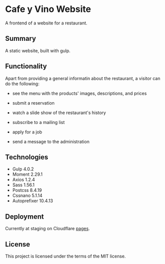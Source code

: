 # Cafe y Vino Website

A frontend of a website for a restaurant.

## Summary

A static website, built with gulp.

## Functionality

Apart from providing a general informatin  about the restaurant, a visitor can do the following:

- see the menu with the products' images, descriptions, and prices

- submit a reservation

- watch a slide show of the restaurant's history

- subscribe to a mailing list

- apply for a job

- send a message to the administration

## Technologies

- Gulp 4.0.2
- Moment 2.29.1
- Axios 1.2.4
- Sass 1.56.1
- Postcss 8.4.19
- Cssnano 5.1.14
- Autoprefixer 10.4.13

## Deployment

Currently at staging on Cloudflare [pages](https://cafeyvinowinebar.pages.dev/).

## License

This project is licensed under the terms of the MIT license.
